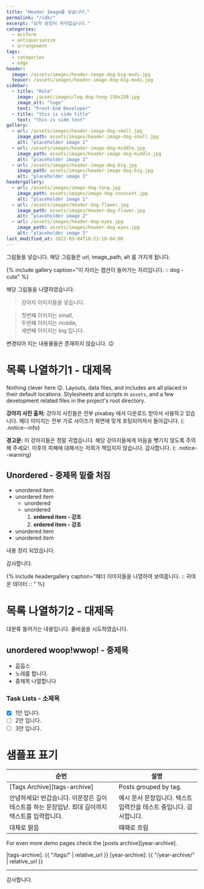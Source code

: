 ```yaml
---
title: "Header Image를 넣습니다."
permalink: "/idk/"
excerpt: "요약 문장이 자리잡습니다."
categories:
  - aciform
  - antiquarianism
  - arrangement
tags:
  - categories
  - edge
header:
  image: /assets/images/header-image-dog-big-modi.jpg
  teaser: /assets/images/header-image-dog-big-modi.jpg
sidebar:
  - title: "Role"
    image: /asset/images/log-dog-tong-150x150.jpg
    image_alt: "logo"
    text: "Front-End Developer"
  - title: "this is side title"
    text: "this is side text"
gallery:
  - url: /assets/images/header-image-dog-small.jpg
    image_path: assets/images/header-image-dog-small.jpg
    alt: "placeholder image 1"
  - url: /assets/images/header-image-dog-middle.jpg
    image_path: assets/images/header-image-dog-middle.jpg
    alt: "placeholder image 2"
  - url: /assets/images/header-image-dog-big.jpg
    image_path: assets/images/header-image-dog-big.jpg
    alt: "placeholder image 3"
headergallery:
  - url: /assets/images/image-dog-tong.jpg
    image_path: assets/images/image-dog-innocent.jpg
    alt: "placeholder image 1"
  - url: /assets/images/Header-dog-flower.jpg
    image_path: assets/images/Header-dog-flower.jpg
    alt: "placeholder image 2"
  - url: /assets/images/header-dog-eyes.jpg
    image_path: assets/images/header-dog-eyes.jpg
    alt: "placeholder image 3"
last_modified_at: 2022-03-04T10:23:16-04:00
---
```

  그림들을 넣습니다. 해당 그림들은 url, image_path, alt 를 가지게 됩니다.

{% include gallery caption="이 자리는 캡션이 들어가는 자리입니다. :: dog - cute" %}


해당 그림들을 나열하였습니다.

> 강아지 이미지들을 넣습니다.

> 첫번째 이미지는 small,  
> 두번째 이미지는 middle,  
> 세번째 이미지는 big 입니다.  

변경되어 지는 내용물들은 존재하지 않습니다.  :wink:

# 목록 나열하기1 - 대제목

Nothing clever here :wink:. Layouts, data files, and includes are all placed in their default locations. Stylesheets and scripts in `assets`, and a few development related files in the project's root directory.

**강아지 사진 출처:** 강아지 사진들은 전부 pixabay 에서 다운로드 받아서 사용하고 있습니다. 헤더 이미지는 전부 가로 사이즈가 화면에 맞게 포팅되어져서 돌아갑니다.
{: .notice--info}

**경고문:** 이 강아지들은 정말 귀엽습니다. 해당 강아지들에게 마음을 뺏기지 않도록 주의해 주세요!. 이후의 피해에 대해서는 저희가 책임지지 않습니다. 감사합니다.
{: .notice--warning}

## Unordered - 중제목 밑줄 처짐

* unordered item
* unordered item 
  * unordered
  * unordered 
    1. **ordered item - 강조**
    2. **ordered item - 강조**
* unordered item
* unordered item

내용 정리 되었습니다.


감사합니다.

{% include headergallery caption="헤더 이미지들을 나열하여 보여줍니다. :: 귀여운 데이터 :: " %}

# 목록 나열하기2 - 대제목

대분류 들어가는 내용입니다.  줄바꿈을 시도하였습니다.

## unordered woop!wwop! - 중제목

- 웁웁스 
- 노래를 합니다.
- 중제목 나열합니다

### Task Lists - 소제목

- [x] 1안 입니다.
- [ ] 2안 입니다.
- [ ] 3안 입니다.

# 샘플표 표기

| 순번                                        | 설명                                           |
| ------------------------------------------- | ----------------------------------------------------- |
| [Tags Archive][tags-archive] | Posts grouped by tag. |
| 안녕하세요! 반갑습니다. 이문장은 길이 테스트를 하는 문장입낟. 최대 길이까지 텍스트를 입력합니다. | 예시 문서 문장입니다. 텍스트 입력칸을 테스트 중입니다. 감사합니다. |
| 대체로 맑음 | 때때로 흐림 |

For even more demo pages check the [posts archive][year-archive].

[tags-archive]: {{ "/tags/" | relative_url }}
[year-archive]: {{ "/year-archive/" | relative_url }}

--- 
감사합니다.





